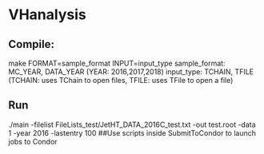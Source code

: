 # VHanalysis
## Compile:
make FORMAT=sample_format INPUT=input_type
sample_format: MC_YEAR, DATA_YEAR (YEAR: 2016,2017,2018)
input_type: TCHAIN, TFILE (TCHAIN: uses TChain to open files, TFILE: uses TFile to open a file)
## Run
./main -filelist FileLists_test/JetHT_DATA_2016C_test.txt -out test.root -data 1 -year 2016 -lastentry 100
##Use scripts inside SubmitToCondor to launch jobs to Condor

